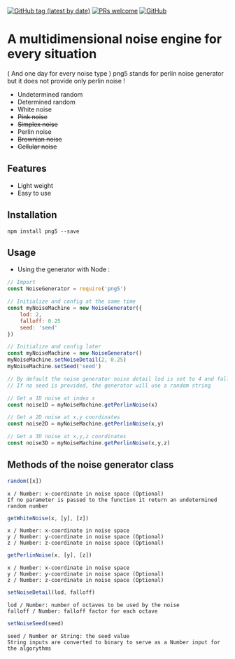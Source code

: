 [![GitHub tag (latest by date)](https://img.shields.io/github/v/tag/xLeDocteurx/png5)](https://www.npmjs.com/package/png5)
[![PRs welcome](https://img.shields.io/badge/PRs-welcome-ff69b4.svg)](https://github.com/xLeDocteurx/png5/pulls)
[![GitHub](https://img.shields.io/github/license/xLeDocteurx/png5)](https://github.com/xLeDocteurx/png5/pulls)

# A multidimensional noise engine for every situation
( And one day for every noise type )
png5 stands for perlin noise generator but it does not provide only perlin noise !

<!-- Try it here : [https://xledocteurx.github.io/png5/](https://xledocteurx.github.io/png5/) -->

- Undetermined random
- Determined random
- White noise
- ~~Pink noise~~
- ~~Simplex noise~~
- Perlin noise
- ~~Brownian noise~~
- ~~Cellular noise~~

## Features
 - Light weight
 - Easy to use

## Installation
```
npm install png5 --save
```

## Usage

- Using the generator with Node :
```javascript
// Import
const NoiseGenerator = require('png5')

// Initialize and config at the same time
const myNoiseMachine = new NoiseGenerator({
    lod: 2,
    falloff: 0.25
    seed: 'seed'
})

// Initialize and config later
const myNoiseMachine = new NoiseGenerator()
myNoiseMachine.setNoiseDetail(2, 0.25)
myNoiseMachine.setSeed('seed')

// By default the noise generator noise detail lod is set to 4 and falloff to  0.5
// If no seed is provided, the generator will use a random string

// Get a 1D noise at index x
const noise1D = myNoiseMachine.getPerlinNoise(x)

// Get a 2D noise at x,y coordinates
const noise2D = myNoiseMachine.getPerlinNoise(x,y)

// Get a 3D noise at x,y,z coordinates
const noise3D = myNoiseMachine.getPerlinNoise(x,y,z)
```
<!-- 
- Using the generator without Node :
```

```

- Using the generator with React :
```

```

- Using the generator with Vue.js :
```

``` -->

## Methods of the noise generator class

```javascript
random([x])
```
    x / Number: x-coordinate in noise space (Optional)
    If no parameter is passed to the function it return an undetermined random number

```javascript
getWhiteNoise(x, [y], [z])
```
    x / Number: x-coordinate in noise space
    y / Number: y-coordinate in noise space (Optional)
    z / Number: z-coordinate in noise space (Optional)

```javascript
getPerlinNoise(x, [y], [z])
```
    x / Number: x-coordinate in noise space
    y / Number: y-coordinate in noise space (Optional)
    z / Number: z-coordinate in noise space (Optional)

```javascript
setNoiseDetail(lod, falloff)
```
    lod / Number: number of octaves to be used by the noise
    falloff / Number: falloff factor for each octave

```javascript
setNoiseSeed(seed)
```
    seed / Number or String: the seed value
    String inputs are converted to binary to serve as a Number input for the algorythms
